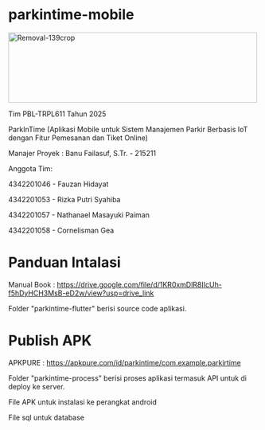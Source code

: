 # parkintime-mobile
<img width="500" height="141" alt="Removal-139crop" src="https://github.com/user-attachments/assets/6aa1f044-be98-43a0-a592-a3fb89f36cd2" />

Tim PBL-TRPL611 Tahun 2025 

ParkInTime (Aplikasi Mobile untuk Sistem Manajemen Parkir Berbasis IoT dengan Fitur Pemesanan dan Tiket Online)  

Manajer Proyek : Banu Failasuf, S.Tr. - 215211  

Anggota Tim: 

4342201046 - Fauzan Hidayat 

4342201053 - Rizka Putri Syahiba 

4342201057 - Nathanael Masayuki Paiman 

4342201058 - Cornelisman Gea 

# Panduan Intalasi

Manual Book : https://drive.google.com/file/d/1KR0xmDlR8IIcUh-f5hDyHCH3MsB-eD2w/view?usp=drive_link

Folder "parkintime-flutter" berisi source code aplikasi.

# Publish APK

APKPURE : https://apkpure.com/id/parkintime/com.example.parkirtime

Folder "parkintime-process" berisi proses aplikasi termasuk API untuk di deploy ke server.

File APK untuk instalasi ke perangkat android

File sql untuk database

